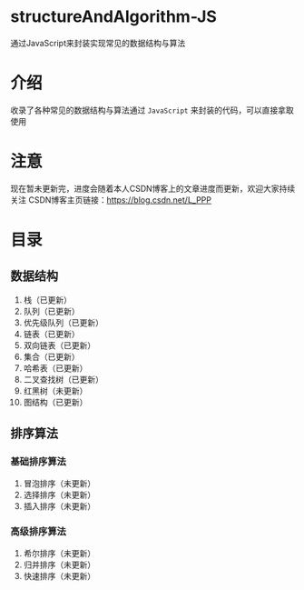 # structureAndAlgorithm-JS
通过JavaScript来封装实现常见的数据结构与算法

# 介绍
收录了各种常见的数据结构与算法通过 `JavaScript` 来封装的代码，可以直接拿取使用

# 注意
现在暂未更新完，进度会随着本人CSDN博客上的文章进度而更新，欢迎大家持续关注
CSDN博客主页链接：https://blog.csdn.net/L_PPP

# 目录
## 数据结构
1. 栈（已更新）
2. 队列（已更新）
3. 优先级队列（已更新）
4. 链表（已更新）
5. 双向链表（已更新）
6. 集合（已更新）
7. 哈希表（已更新）
8. 二叉查找树（已更新）
9. 红黑树（未更新）
10. 图结构（已更新）

## 排序算法
### 基础排序算法
1. 冒泡排序（未更新）
2. 选择排序（未更新）
3. 插入排序（未更新）

### 高级排序算法
1. 希尔排序（未更新）
2. 归并排序（未更新）
3. 快速排序（未更新）